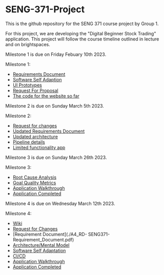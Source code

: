 # SENG-371-Project

This is the github repository for the SENG 371 course project by Group 1.

For this project, we are developing the "Digital Beginner Stock Trading" application. This project will follow the course timeline outlined in lecture and on brightspaces.

Milestone 1 is due on Friday Febuary 10th 2023.

Milestone 1:

* [Requirements Document](./RequirementsDocument.pdf)
* [Software Self Adaption](./SelfAdaption.md)
* [UI Prototypes](./UI.md)
* [Request For Proposal](./RFP.md)
* [The code for the website so far](./website)

Milestone 2 is due on Sunday March 5th 2023.

Milestone 2:

* [Request for changes](./RequestForChangesInRD.pdf)
* [Updated Requirements Document](./UpdatedRequirementsDocument.pdf)
* [Updated architecture](./UpdatedMentalModel.png)
* [Pipeline details](https://github.com/christianbookout/SENG-371-Project/wiki/CI-CD)
* [Limited functionality app](./website)

Milestone 3 is due on Sunday March 26th 2023.

Milestone 3:

* [Root Cause Analysis](./Root_Cause_Analysis.pdf)
* [Goal Quality Metrics](./Goal_Quality_Metrics.pdf)
* [Application Walkthrough](https://github.com/christianbookout/SENG-371-Project/wiki/App-Walkthrough)
* [Application Completed](./website)

Milestone 4 is due on Wednesday March 12th 2023. 

Milestone 4: 

* [Wiki](https://github.com/christianbookout/SENG-371-Project/wiki)
* [Request for Changes](./A4_RFC.pdf)
* [Requirement Document](./A4_RD- SENG371-Requirement_Document.pdf)
* [Architecture/Mental Model](./MentalModel.png)
* [Software Self Adaptation](./SelfAdaption.md)
* [CI/CD](https://github.com/christianbookout/SENG-371-Project/wiki/CI-CD)
* [Application Walkthrough](https://github.com/christianbookout/SENG-371-Project/wiki/App-Walkthrough)
* [Application Completed](./website)
